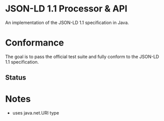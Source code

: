 # JSON-LD 1.1 Processor & API

An implementation of the JSON-LD 1.1 specification in Java.

# Conformance

The goal is to pass the official test suite and fully conform to the JSON-LD 1.1 specification.

##  Status


# Notes
* uses java.net.URI type 

